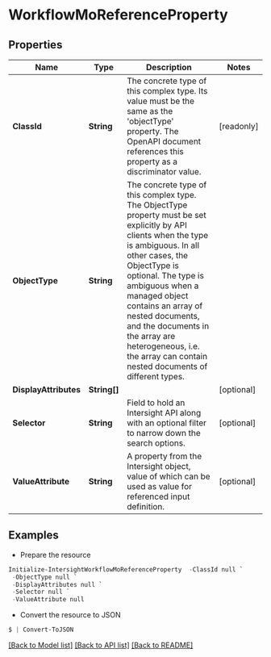 # WorkflowMoReferenceProperty
## Properties

Name | Type | Description | Notes
------------ | ------------- | ------------- | -------------
**ClassId** | **String** | The concrete type of this complex type. Its value must be the same as the &#39;objectType&#39; property. The OpenAPI document references this property as a discriminator value. | [readonly] 
**ObjectType** | **String** | The concrete type of this complex type. The ObjectType property must be set explicitly by API clients when the type is ambiguous. In all other cases, the  ObjectType is optional.  The type is ambiguous when a managed object contains an array of nested documents, and the documents in the array are heterogeneous, i.e. the array can contain nested documents of different types. | 
**DisplayAttributes** | **String[]** |  | [optional] 
**Selector** | **String** | Field to hold an Intersight API along with an optional filter to narrow down the search options. | [optional] 
**ValueAttribute** | **String** | A property from the Intersight object, value of which can be used as value for referenced input definition. | [optional] 

## Examples

- Prepare the resource
```powershell
Initialize-IntersightWorkflowMoReferenceProperty  -ClassId null `
 -ObjectType null `
 -DisplayAttributes null `
 -Selector null `
 -ValueAttribute null
```

- Convert the resource to JSON
```powershell
$ | Convert-ToJSON
```

[[Back to Model list]](../README.md#documentation-for-models) [[Back to API list]](../README.md#documentation-for-api-endpoints) [[Back to README]](../README.md)


